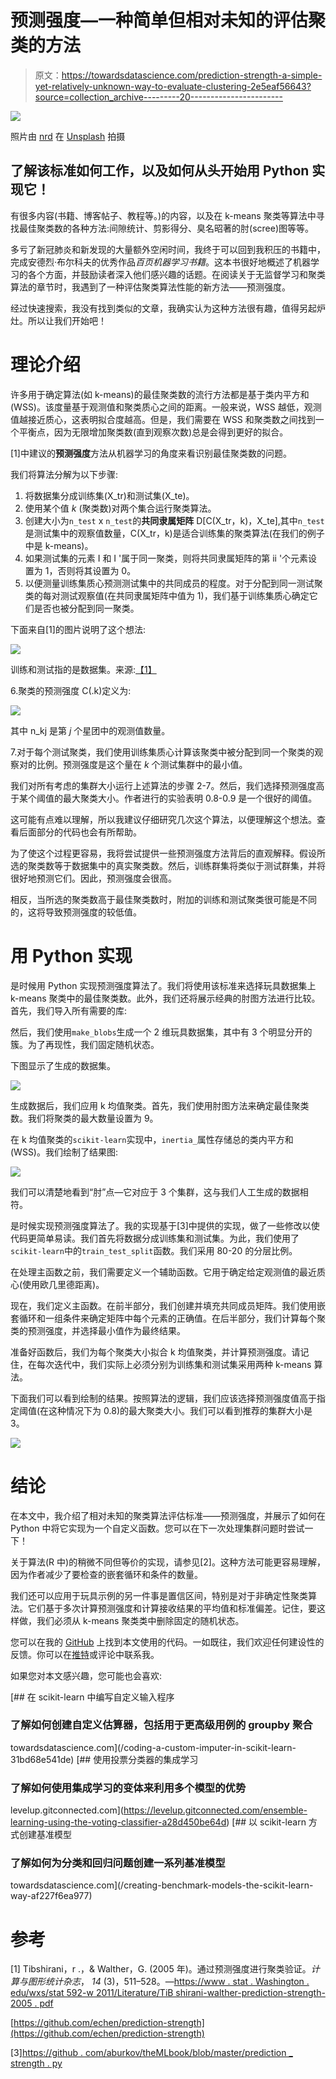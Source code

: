 # 预测强度—一种简单但相对未知的评估聚类的方法

> 原文：<https://towardsdatascience.com/prediction-strength-a-simple-yet-relatively-unknown-way-to-evaluate-clustering-2e5eaf56643?source=collection_archive---------20----------------------->

![](img/120670d991aabfd1f274801675103c6b.png)

照片由 [nrd](https://unsplash.com/@nicotitto?utm_source=unsplash&utm_medium=referral&utm_content=creditCopyText) 在 [Unsplash](/s/photos/market?utm_source=unsplash&utm_medium=referral&utm_content=creditCopyText) 拍摄

## 了解该标准如何工作，以及如何从头开始用 Python 实现它！

有很多内容(书籍、博客帖子、教程等。)的内容，以及在 k-means 聚类等算法中寻找最佳聚类数的各种方法:间隙统计、剪影得分、臭名昭著的肘(scree)图等等。

多亏了新冠肺炎和新发现的大量额外空闲时间，我终于可以回到我积压的书籍中，完成安德烈·布尔科夫的优秀作品*百页机器学习书籍*。这本书很好地概述了机器学习的各个方面，并鼓励读者深入他们感兴趣的话题。在阅读关于无监督学习和聚类算法的章节时，我遇到了一种评估聚类算法性能的新方法——预测强度。

经过快速搜索，我没有找到类似的文章，我确实认为这种方法很有趣，值得另起炉灶。所以让我们开始吧！

# 理论介绍

许多用于确定算法(如 k-means)的最佳聚类数的流行方法都是基于类内平方和(WSS)。该度量基于观测值和聚类质心之间的距离。一般来说，WSS 越低，观测值越接近质心，这表明拟合度越高。但是，我们需要在 WSS 和聚类数之间找到一个平衡点，因为无限增加聚类数(直到观察次数)总是会得到更好的拟合。

[1]中建议的**预测强度**方法从机器学习的角度来看识别最佳聚类数的问题。

我们将算法分解为以下步骤:

1.  将数据集分成训练集(X_tr)和测试集(X_te)。
2.  使用某个值 *k* (聚类数)对两个集合运行聚类算法。
3.  创建大小为`n_test` x `n_test`的**共同隶属矩阵** D[C(X_tr，k)，X_te],其中`n_test`是测试集中的观察值数量，C(X_tr，k)是适合训练集的聚类算法(在我们的例子中是 k-means)。
4.  如果测试集的元素 I 和 I '属于同一聚类，则将共同隶属矩阵的第 ii '个元素设置为 1，否则将其设置为 0。
5.  以便测量训练集质心预测测试集中的共同成员的程度。对于分配到同一测试聚类的每对测试观察值(在共同隶属矩阵中值为 1)，我们基于训练集质心确定它们是否也被分配到同一聚类。

下面来自[1]的图片说明了这个想法:

![](img/34357fe39402cfe8c1e09a9aa0a7c88a.png)

训练和测试指的是数据集。来源:[【1】](https://www.stat.washington.edu/wxs/Stat592-w2011/Literature/tibshirani-walther-prediction-strength-2005.pdf)

6.聚类的预测强度 C(.k)定义为:

![](img/5d3c546d7cd00380838fefc1a24ee3ef.png)

其中 n_kj 是第 *j* 个星团中的观测值数量。

7.对于每个测试聚类，我们使用训练集质心计算该聚类中被分配到同一个聚类的观察对的比例。预测强度是这个量在 *k* 个测试集群中的最小值。

我们对所有考虑的集群大小运行上述算法的步骤 2-7。然后，我们选择预测强度高于某个阈值的最大聚类大小。作者进行的实验表明 0.8-0.9 是一个很好的阈值。

这可能有点难以理解，所以我建议仔细研究几次这个算法，以便理解这个想法。查看后面部分的代码也会有所帮助。

为了使这个过程更容易，我将尝试提供一些预测强度方法背后的直观解释。假设所选的聚类数等于数据集中的真实聚类数。然后，训练群集将类似于测试群集，并将很好地预测它们。因此，预测强度会很高。

相反，当所选的聚类数高于最佳聚类数时，附加的训练和测试聚类很可能是不同的，这将导致预测强度的较低值。

# **用 Python 实现**

是时候用 Python 实现预测强度算法了。我们将使用该标准来选择玩具数据集上 k-means 聚类中的最佳聚类数。此外，我们还将展示经典的肘图方法进行比较。首先，我们导入所有需要的库:

然后，我们使用`make_blobs`生成一个 2 维玩具数据集，其中有 3 个明显分开的簇。为了再现性，我们固定随机状态。

下图显示了生成的数据集。

![](img/a1f7f1a3c2ed7c7f2b79d734a8e798a7.png)

生成数据后，我们应用 k 均值聚类。首先，我们使用肘图方法来确定最佳聚类数。我们将聚类的最大数量设置为 9。

在 k 均值聚类的`scikit-learn`实现中，`inertia_`属性存储总的类内平方和(WSS)。我们绘制了结果图:

![](img/3ab9603bfbfc8a90a20c5c07b3cbcaa5.png)

我们可以清楚地看到“肘”点—它对应于 3 个集群，这与我们人工生成的数据相符。

是时候实现预测强度算法了。我的实现基于[3]中提供的实现，做了一些修改以使代码更简单易读。我们首先将数据分成训练集和测试集。为此，我们使用了`scikit-learn`中的`train_test_split`函数。我们采用 80-20 的分层比例。

在处理主函数之前，我们需要定义一个辅助函数。它用于确定给定观测值的最近质心(使用欧几里德距离)。

现在，我们定义主函数。在前半部分，我们创建并填充共同成员矩阵。我们使用嵌套循环和一组条件来确定矩阵中每个元素的正确值。在后半部分，我们计算每个聚类的预测强度，并选择最小值作为最终结果。

准备好函数后，我们为每个聚类大小拟合 k 均值聚类，并计算预测强度。请记住，在每次迭代中，我们实际上必须分别为训练集和测试集采用两种 k-means 算法。

下面我们可以看到绘制的结果。按照算法的逻辑，我们应该选择预测强度值高于指定阈值(在这种情况下为 0.8)的最大聚类大小。我们可以看到推荐的集群大小是 3。

![](img/76aa7a1fbcbe3b4502c9d537ad8b3ceb.png)

# 结论

在本文中，我介绍了相对未知的聚类算法评估标准——预测强度，并展示了如何在 Python 中将它实现为一个自定义函数。您可以在下一次处理集群问题时尝试一下！

关于算法(R 中)的稍微不同但等价的实现，请参见[2]。这种方法可能更容易理解，因为作者减少了要检查的嵌套循环和条件的数量。

我们还可以应用于玩具示例的另一件事是置信区间，特别是对于非确定性聚类算法。它们基于多次计算预测强度和计算接收结果的平均值和标准偏差。记住，要这样做，我们必须从 k-means 聚类类中删除固定的随机状态。

您可以在我的 [GitHub](https://github.com/erykml/medium_articles/blob/master/Machine%20Learning/prediction_strength.ipynb) 上找到本文使用的代码。一如既往，我们欢迎任何建设性的反馈。你可以在[推特](https://twitter.com/erykml1?source=post_page---------------------------)或评论中联系我。

如果您对本文感兴趣，您可能也会喜欢:

[](/coding-a-custom-imputer-in-scikit-learn-31bd68e541de) [## 在 scikit-learn 中编写自定义输入程序

### 了解如何创建自定义估算器，包括用于更高级用例的 groupby 聚合

towardsdatascience.com](/coding-a-custom-imputer-in-scikit-learn-31bd68e541de) [](https://levelup.gitconnected.com/ensemble-learning-using-the-voting-classifier-a28d450be64d) [## 使用投票分类器的集成学习

### 了解如何使用集成学习的变体来利用多个模型的优势

levelup.gitconnected.com](https://levelup.gitconnected.com/ensemble-learning-using-the-voting-classifier-a28d450be64d) [](/creating-benchmark-models-the-scikit-learn-way-af227f6ea977) [## 以 scikit-learn 方式创建基准模型

### 了解如何为分类和回归问题创建一系列基准模型

towardsdatascience.com](/creating-benchmark-models-the-scikit-learn-way-af227f6ea977) 

# 参考

[1] Tibshirani，r .，& Walther，G. (2005 年)。通过预测强度进行聚类验证。*计算与图形统计杂志*， *14* (3)，511–528。—[https://www . stat . Washington . edu/wxs/stat 592-w 2011/Literature/TiB shirani-walther-prediction-strength-2005 . pdf](https://www.stat.washington.edu/wxs/Stat592-w2011/Literature/tibshirani-walther-prediction-strength-2005.pdf)

[https://github.com/echen/prediction-strength](https://github.com/echen/prediction-strength)

[3][https://github . com/aburkov/theMLbook/blob/master/prediction _ strength . py](https://github.com/aburkov/theMLbook/blob/master/prediction_strength.py)